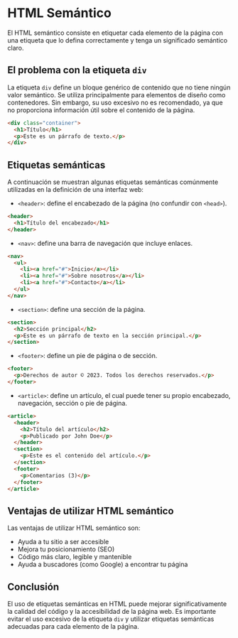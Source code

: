 # HTML Semántico

El HTML semántico consiste en etiquetar cada elemento de la página con una etiqueta que lo defina correctamente y tenga un significado semántico claro. 

## El problema con la etiqueta `div`

La etiqueta `div` define un bloque genérico de contenido que no tiene ningún valor semántico. Se utiliza principalmente para elementos de diseño como contenedores. Sin embargo, su uso excesivo no es recomendado, ya que no proporciona información útil sobre el contenido de la página.

```html
<div class="container">
  <h1>Título</h1>
  <p>Este es un párrafo de texto.</p>
</div>
```

## Etiquetas semánticas

A continuación se muestran algunas etiquetas semánticas comúnmente utilizadas en la definición de una interfaz web:

- `<header>`: define el encabezado de la página (no confundir con `<head>`).
```html
<header>
  <h1>Título del encabezado</h1>
</header>
```
- `<nav>`: define una barra de navegación que incluye enlaces.
```html
<nav>
  <ul>
    <li><a href="#">Inicio</a></li>
    <li><a href="#">Sobre nosotros</a></li>
    <li><a href="#">Contacto</a></li>
  </ul>
</nav>
```
- `<section>`: define una sección de la página.
```html
<section>
  <h2>Sección principal</h2>
  <p>Este es un párrafo de texto en la sección principal.</p>
</section>
```
- `<footer>`: define un pie de página o de sección.
```html
<footer>
  <p>Derechos de autor © 2023. Todos los derechos reservados.</p>
</footer>
```
- `<article>`: define un artículo, el cual puede tener su propio encabezado, navegación, sección o pie de página.
```html
<article>
  <header>
    <h2>Título del artículo</h2>
    <p>Publicado por John Doe</p>
  </header>
  <section>
    <p>Este es el contenido del artículo.</p>
  </section>
  <footer>
    <p>Comentarios (3)</p>
  </footer>
</article>
```

## Ventajas de utilizar HTML semántico

Las ventajas de utilizar HTML semántico son:

- Ayuda a tu sitio a ser accesible
- Mejora tu posicionamiento (SEO)
- Código más claro, legible y mantenible
- Ayuda a buscadores (como Google) a encontrar tu página

## Conclusión

El uso de etiquetas semánticas en HTML puede mejorar significativamente la calidad del código y la accesibilidad de la página web. Es importante evitar el uso excesivo de la etiqueta `div` y utilizar etiquetas semánticas adecuadas para cada elemento de la página.